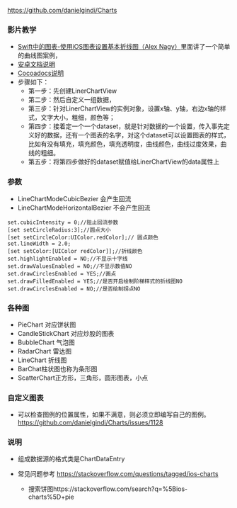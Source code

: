 https://github.com/danielgindi/Charts

### 影片教学

* [Swift中的图表-使用iOS图表设置基本折线图（Alex Nagy）](https://www.youtube.com/watch?v=mWhwe_tLNE8&list=PL_csAAO9PQ8bjzg-wxEff1Fr0Y5W1hrum&index=5)里面讲了一个简单的曲线图案例，
* [安卓文档说明](https://weeklycoding.com/mpandroidchart/)
* [Cocoadocs说明](http://cocoadocs.org/docsets/Charts/)
* 步骤如下：
  * 第一步：先创建LinerChartView
  * 第二步：然后自定义一组数据，
  * 第三步：针对LinerChartView的实例对象，设置x轴、y轴，右边x轴的样式，文字大小，粗细，颜色等；
  * 第四步：接着定一个一个dataset，就是针对数据的一个设置，传入事先定义好的数据，还有一个图表的名字，对这个dataset可以设置图表的样式，比如有没有填充，填充颜色，填充透明度，曲线颜色，曲线过度效果，曲线的粗细。
  * 第五步：将第四步做好的dataset赋值给LinerChartView的data属性上

### 参数
* LineChartModeCubicBezier 会产生回流
* LineChartModeHorizontalBezier 不会产生回流
```
set.cubicIntensity = 0;//阻止回流参数
[set setCircleRadius:3];//圆点大小
[set setCircleColor:UIColor.redColor];// 圆点颜色
set.lineWidth = 2.0;
[set setColor:[UIColor redColor]];//折线颜色
set.highlightEnabled = NO;//不显示十字线
set.drawValuesEnabled = NO;//不显示数值NO
set.drawCirclesEnabled = YES;//画点
set.drawFilledEnabled = YES;//是否开启绘制阶梯样式的折线图NO
set.drawCirclesEnabled = NO;//是否绘制拐点NO
```

### 各种图

* PieChart 对应饼状图
* CandleStickChart 对应炒股的图表
* BubbleChart 气泡图
* RadarChart 雷达图
* LineChart 折线图
* BarChat柱状图也称为条形图
* ScatterChart正方形，三角形，圆形图表，小点

### 自定义图表

* 可以检查图例的位置属性，如果不满意，则必须立即编写自己的图例。https://github.com/danielgindi/Charts/issues/1128

### 说明


* 组成数据源的格式类是ChartDataEntry
* 常见问题参考 https://stackoverflow.com/questions/tagged/ios-charts

  * 搜索饼图https://stackoverflow.com/search?q=%5Bios-charts%5D+pie
